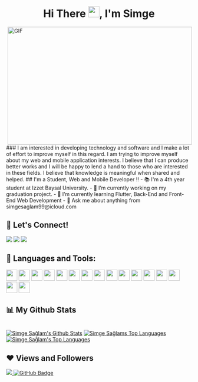 <h1 align="center">Hi There <img src="https://raw.githubusercontent.com/MartinHeinz/MartinHeinz/master/wave.gif" width="30px">, I'm Simge</h1>
 <img align="right" alt="GIF" src="https://github.com/arsentieva/arsentieva/blob/main/code.gif?raw=true" width="500" height="320" />
### I am interested in developing technology and software and I make a lot of effort to improve myself in this regard. I am trying to improve myself about my web and mobile application interests. I believe that I can produce better works and I will be happy to lend a hand to those who are interested in these fields. I believe that knowledge is meaningful when shared and helped.
## I'm a Student, Web and Mobile Developer !! 
- 📚 I'm a 4th year student at Izzet Baysal University.
- 🔭 I’m currently working on my graduation project.
- 🌱 I’m currently learning Flutter, Back-End and Front-End Web Development
- 💬 Ask me about anything from simgesaglam99@icloud.com
  
## 🔗 Let's Connect! 
<a href="https://www.linkedin.com/in/simgesaglam/" target="_blank"><img src="https://img.icons8.com/ios-filled/50/000000/linkedin.png"/></a>
<a href="https://www.instagram.com/simsglmm/" target="_blank"><img src="https://img.icons8.com/ios-filled/50/000000/instagram-new--v2.png"/></a>
<a href="mailto:simgesaglam99@icloud.com" target="_blank"><img src="https://img.icons8.com/glyph-neue/64/000000/gmail-new.png"/></a>
## 🚀 Languages and Tools:
<p>
    <img width="30px" src="https://cdn.jsdelivr.net/gh/devicons/devicon/icons/csharp/csharp-plain.svg" /> 
    <img width="30px" src="https://cdn.jsdelivr.net/gh/devicons/devicon/icons/java/java-plain.svg" /> 
    <img width="30px" src="https://cdn.jsdelivr.net/gh/devicons/devicon/icons/c/c-plain.svg" />   
    <img width="30px" src="https://cdn.jsdelivr.net/gh/devicons/devicon/icons/dot-net/dot-net-original.svg" /> 
    <img width="30px" src="https://cdn.jsdelivr.net/gh/devicons/devicon/icons/dart/dart-original.svg" />
    <img width="30px" src="https://cdn.jsdelivr.net/gh/devicons/devicon/icons/flutter/flutter-plain.svg" />
    <img width="30px" src="https://cdn.jsdelivr.net/gh/devicons/devicon/icons/html5/html5-original.svg" /> 
    <img width="30px" src="https://cdn.jsdelivr.net/gh/devicons/devicon/icons/css3/css3-plain.svg" />  
    <img width="30px" src="https://cdn.jsdelivr.net/gh/devicons/devicon/icons/javascript/javascript-original.svg" />
    <img width="30px" src="https://cdn.jsdelivr.net/gh/devicons/devicon/icons/jquery/jquery-plain.svg" />
    <img width="30px" src="https://cdn.jsdelivr.net/gh/devicons/devicon/icons/mysql/mysql-plain.svg" />
    <img width="30px" src="https://cdn.jsdelivr.net/gh/devicons/devicon/icons/microsoftsqlserver/microsoftsqlserver-plain.svg" />
    <img width="30px" src="https://img.icons8.com/color/48/000000/postgreesql.png"/>
    <img width="30px" src="https://cdn.jsdelivr.net/gh/devicons/devicon/icons/visualstudio/visualstudio-plain.svg" />
    <img width="30px" src="https://img.icons8.com/office/16/000000/java-eclipse.png"/>
    <img width="30px" src="https://cdn.jsdelivr.net/gh/devicons/devicon/icons/vscode/vscode-original.svg" />
</p>

## 📊 My Github Stats

   <br/>
   <a href="https://github.com/Simgesglm/github-readme-stats"><img alt="Simge Sağlam's Github Stats" src="https://github-readme-stats.vercel.app/api?username=Simgesglm&show_icons=true&count_private=true&theme=react&hide_border=true&bg_color=0D1117" /></a>
   <a href="https://github.com/Simgesglm/github-readme-stats"><img alt="Simge Sağlams Top Languages" src="https://github-readme-stats.vercel.app/api/top-langs/?username=Simgesglm&langs_count=8&count_private=true&layout=compact&theme=react&hide_border=true&bg_color=0D1117" /></a>
   <a href="https://github.com/Simgesglm/github-readme-stats"><img alt="Simge Sağlam's Top Languages" src="https://github-readme-stats.vercel.app/api/top-langs/?username=Simgesglm&langs_count=8&count_private=true&layout=compact&theme=react&hide_border=true&bg_color=0D1117" /></a>
  
## ❤ Views and Followers
  <a href="https://github.com/Meghna-DAS/github-profile-views-counter">
  <img src="https://komarev.com/ghpvc/?username=Simgesglm">
  </a>
  <a href="https://github.com/Simgesglmtab=followers"><img src="https://img.shields.io/github/followers/Simgesglm?label=Followers&style=social" alt="GitHub Badge"></a>
